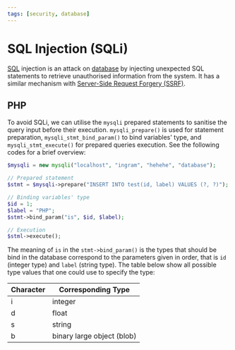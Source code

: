 ```yaml
---
tags: [security, database]
---
```


# SQL Injection (SQLi)

[SQL](202302231241.md) injection is an attack on [database](202302101137.md) by
injecting unexpected SQL statements to retrieve unauthorised information from
the system. It has a similar mechanism with [Server-Side Request Forgery (SSRF)](202204161849.md).

## PHP

To avoid SQLi, we can utilise the `mysqli` prepared statements to sanitise the
query input before their execution. `mysqli_prepare()` is used for statement
preparation, `mysqli_stmt_bind_param()` to bind variables' type, and
`mysqli_stmt_execute()` for prepared queries execution. See the following codes
for a brief overview:

```php
$mysqli = new mysqli("localhost", "ingram", "hehehe", "database");

// Prepared statement
$stmt = $mysqli->prepare("INSERT INTO test(id, label) VALUES (?, ?)");

// Binding variables' type
$id = 1;
$label = "PHP";
$stmt->bind_param("is", $id, $label);

// Execution
$stml->execute();
```

The meaning of `is` in the `stmt->bind_param()` is the types that should be bind
in the database correspond to the parameters given in order, that is `id`
(integer type) and `label` (string type). The table below show all possible type
values that one could use to specify the type:

| Character | Corresponding Type         |
| ---       | ---                        |
| i         | integer                    |
| d         | float                      |
| s         | string                     |
| b         | binary large object (blob) |
